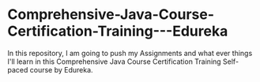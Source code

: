 # Comprehensive-Java-Course-Certification-Training---Edureka
In this repository, I am going to push my Assignments and what ever things I'll learn in this Comprehensive Java Course Certification Training Self-paced course by Edureka.

